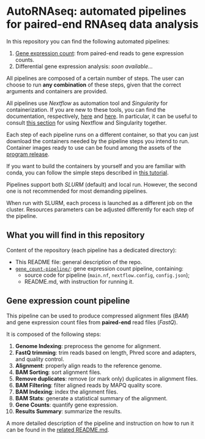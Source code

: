 # AutoRNAseq: automated pipelines for paired-end RNAseq data analysis

In this repository you can find the following automated pipelines:

1. [Gene expression count](./gene_count-pipeline): from paired-end reads to gene expression counts.
2. Differential gene expression analysis: *soon available...*

All pipelines are composed of a certain number of steps. The user can choose to run **any
combination** of these steps, given that the correct arguments and containers are provided.

All pipelines use *Nextflow* as automation tool and *Singularity* for containerization.
If you are new to these tools, you can find the documentation, respectively, [here][nextflow]
and [here][singularity]. In particular, it can be useful to consult [this section][nextflow_and_singularity]
for using Nextflow and Singularity together.

Each step of each pipeline runs on a different container, so that you can just download the
containers needed by the pipeline steps you intend to run. Container images ready to use can be found among
the assets of the [program release][assets].

If you want to build the containers by yourself and you are familiar with conda, you can follow
the simple steps described in [this tutorial][build_containers].

Pipelines support both *SLURM* (default) and local run. However, the second one is not recommended
for most demanding pipelines.

When run with SLURM, each process is launched as a different job on the cluster. Resources
parameters can be adjusted differently for each step of the pipeline.


## What you will find in this repository

Content of the repository (each pipeline has a dedicated directory):

- This README file: general description of the repo.
- [`gene_count-pipeline/`](./gene_count-pipeline/): gene expression count pipeline, containing:
  - source code for pipeline (`main.nf`, `nextflow.config`, `config.json`);
  - README.md, with instruction for running it.


## Gene expression count pipeline

This pipeline can be used to produce compressed alignment files (*BAM*) and gene expression count files
from **paired-end** read files (*FastQ*).

It is composed of the following steps:

1. **Genome Indexing**: preprocess the genome for alignment.
2. **FastQ trimming**: trim reads based on length, Phred score and adapters, and quality control.
3. **Alignment**: properly align reads to the reference genome.
4. **BAM Sorting**: sort alignment files.
5. **Remove duplicates**: remove (or mark only) duplicates in alignment files.
6. **BAM Filtering**: filter aligned reads by MAPQ quality score.
7. **BAM Indexing**: index the alignment files.
8. **BAM Stats**: generate a statistical summary of the alignment.
9. **Gene Counts**: quantify gene expression.
10. **Results Summary**: summarize the results.

A more detailed description of the pipeline and instruction on how to run it can be found in the
[related README.md](./gene_count-pipeline/README.md).







[nextflow]: https://www.nextflow.io/docs/latest/index.html
[singularity]: https://apptainer.org/user-docs/master/
[nextflow_and_singularity]: https://nextflow.io/docs/edge/container.html#singularity
[assets]: https://github.com/TommasoTarchi/autoRNAseq/releases
[build_containers]: https://github.com/fburic/notes/blob/master/singularity_conda.md
